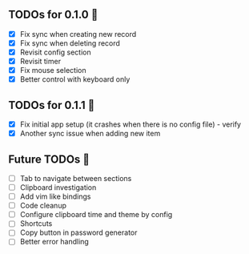 ﻿## TODOs for 0.1.0 📃
- [x] Fix sync when creating new record
- [x] Fix sync when deleting record
- [x] Revisit config section
- [x] Revisit timer 
- [x] Fix mouse selection 
- [x] Better control with keyboard only

## TODOs for 0.1.1 📃
- [x] Fix initial app setup (it crashes when there is no config file) - verify
- [x] Another sync issue when adding new item 

## Future TODOs 📝
- [ ] Tab to navigate between sections
- [ ] Clipboard investigation
- [ ] Add vim like bindings 
- [ ] Code cleanup
- [ ] Configure clipboard time and theme by config 
- [ ] Shortcuts
- [ ] Copy button in password generator 
- [ ] Better error handling 
